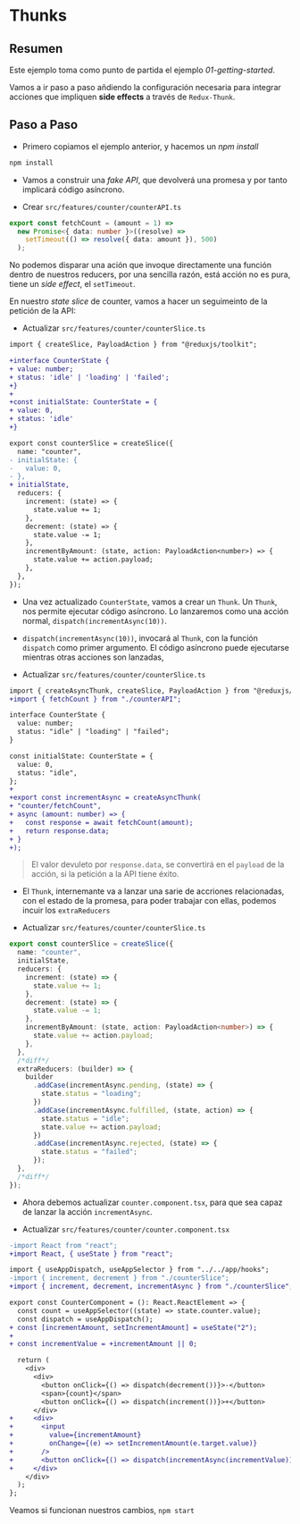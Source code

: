 # Thunks

## Resumen

Este ejemplo toma como punto de partida el ejemplo _01-getting-started_.

Vamos a ir paso a paso añdiendo la configuración necesaria para integrar acciones que impliquen **side effects** a través de `Redux-Thunk`.

## Paso a Paso

- Primero copiamos el ejemplo anterior, y hacemos un _npm install_

```bash
npm install
```

- Vamos a construir una *fake API*, que devolverá una promesa y por tanto implicará código asíncrono.

* Crear `src/features/counter/counterAPI.ts`

```ts
export const fetchCount = (amount = 1) =>
  new Promise<{ data: number }>((resolve) =>
    setTimeout(() => resolve({ data: amount }), 500)
  );

```

No podemos disparar una ación que invoque directamente una función dentro de nuestros reducers, por una sencilla razón, está acción no es pura, tiene un *side effect*, el `setTimeout`.

En nuestro *state slice* de counter, vamos a hacer un seguimeinto de la petición de la API:

* Actualizar `src/features/counter/counterSlice.ts`

```diff
import { createSlice, PayloadAction } from "@reduxjs/toolkit";

+interface CounterState {
+ value: number;
+ status: 'idle' | 'loading' | 'failed';
+}
+
+const initialState: CounterState = {
+ value: 0,
+ status: 'idle'
+}

export const counterSlice = createSlice({
  name: "counter",
- initialState: {
-   value: 0,
- },
+ initialState,
  reducers: {
    increment: (state) => {
      state.value += 1;
    },
    decrement: (state) => {
      state.value -= 1;
    },
    incrementByAmount: (state, action: PayloadAction<number>) => {
      state.value += action.payload;
    },
  },
});
```

- Una vez actualizado `CounterState`, vamos a crear un `Thunk`. Un `Thunk`, nos permite ejecutar código asíncrono. Lo lanzaremos como una acción normal, `dispatch(incrementAsync(10))`. 

- `dispatch(incrementAsync(10))`, invocará al `Thunk`, con la función `dispatch` como primer argumento. El código asíncrono puede ejecutarse mientras otras acciones son lanzadas,

* Actualizar `src/features/counter/counterSlice.ts`

```diff
import { createAsyncThunk, createSlice, PayloadAction } from "@reduxjs/toolkit";
+import { fetchCount } from "./counterAPI";

interface CounterState {
  value: number;
  status: "idle" | "loading" | "failed";
}

const initialState: CounterState = {
  value: 0,
  status: "idle",
};
+
+export const incrementAsync = createAsyncThunk(
+ "counter/fetchCount",
+ async (amount: number) => {
+   const response = await fetchCount(amount);
+   return response.data;
+ }
+);
```

> El valor devuleto por `response.data`, se convertirá en el `payload` de la acción, si la petición a la API tiene éxito.

- El `Thunk`, internemante va a lanzar una sarie de accriones relacionadas, con el estado de la promesa, para poder trabajar con ellas, podemos incuir los `extraReducers`

* Actualizar `src/features/counter/counterSlice.ts`

```ts
export const counterSlice = createSlice({
  name: "counter",
  initialState,
  reducers: {
    increment: (state) => {
      state.value += 1;
    },
    decrement: (state) => {
      state.value -= 1;
    },
    incrementByAmount: (state, action: PayloadAction<number>) => {
      state.value += action.payload;
    },
  },
  /*diff*/
  extraReducers: (builder) => {
    builder
      .addCase(incrementAsync.pending, (state) => {
        state.status = "loading";
      })
      .addCase(incrementAsync.fulfilled, (state, action) => {
        state.status = "idle";
        state.value += action.payload;
      })
      .addCase(incrementAsync.rejected, (state) => {
        state.status = "failed";
      });
  },
  /*diff*/
});
```

- Ahora debemos actualizar `counter.component.tsx`, para que sea capaz de lanzar la acción `incrementAsync`.

* Actualizar `src/features/counter/counter.component.tsx`


```diff
-import React from "react";
+import React, { useState } from "react";

import { useAppDispatch, useAppSelector } from "../../app/hooks";
-import { increment, decrement } from "./counterSlice";
+import { increment, decrement, incrementAsync } from "./counterSlice";

export const CounterComponent = (): React.ReactElement => {
  const count = useAppSelector((state) => state.counter.value);
  const dispatch = useAppDispatch();
+ const [incrementAmount, setIncrementAmount] = useState("2");
+
+ const incrementValue = +incrementAmount || 0;

  return (
    <div>
      <div>
        <button onClick={() => dispatch(decrement())}>-</button>
        <span>{count}</span>
        <button onClick={() => dispatch(increment())}>+</button>
      </div>
+     <div>
+       <input
+         value={incrementAmount}
+         onChange={(e) => setIncrementAmount(e.target.value)}
+       />
+       <button onClick={() => dispatch(incrementAsync(incrementValue))}>Add Async</button>
+     </div>
    </div>
  );
};

```

Veamos si funcionan nuestros cambios, `npm start`

